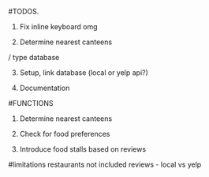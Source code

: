 

#TODOS.
1. Fix inline keyboard omg

2. Determine nearest canteens

/ type database

3. Setup, link database (local or yelp api?)

4. Documentation


#FUNCTIONS


1. Determine nearest canteens

2. Check for food preferences

3. Introduce food stalls based on reviews

#limitations
restaurants not included
reviews - local vs yelp
